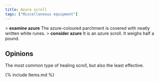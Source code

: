 ```yaml
---
title: Azure scroll
tags: ["Miscellaneous equipment"]
---
```

\> **examine azure**
The azure-coloured parchment is covered with neatly written white
runes.
\> **consider azure**
It is an azure scroll.
It weighs half a pound.

## Opinions

The most common type of healing scroll, but also the least effective.

{% include Items.md %}
